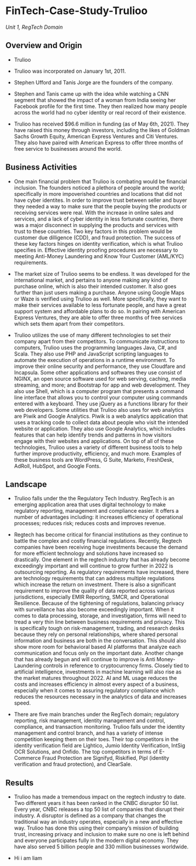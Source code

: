 # FinTech-Case-Study-Trulioo
*Unit 1, RegTech Domain*


## Overview and Origin

* Trulioo 

* Trulioo was incorporated on January 1st, 2011.

* Stephen Ufford and Tanis Jorge are the founders of the company.

* Stephen and Tanis came up with the idea while watching a CNN segment that showed the impact of a woman from India seeing her Facebook profile for the first time. They then realized how many people across the world had no cyber identity or real record of their existence.

* Trulioo has received $96.6 million in funding (as of May 6th, 2021). They have raised this money through investors, including the likes of Goldman Sachs Growth Equity, American Express Ventures and Citi Ventures. They also have paired with American Express to offer three months of free service to businesses around the world.


## Business Activities

* One main financial problem that Trulioo is combating would be financial inclusion. The founders noticed a plethora of people around the world; specifically in more impoverished countries and locations that did not have cyber identites. In order to improve trust between seller and buyer they needed a way to make sure that the people buying the products or receiving services were real. With the increase in online sales and services, and a lack of cyber identity in less fortunate countries, there was a major disconnect in supplying the products and services with trust to these countries. Two key factors in this problem would be customer due dilligence (CDD), and fraud protection. The success of these key factors hinges on identity verification, which is what Trulioo specifies in. Effective identity proofing procedures are necessary to meeting Anti-Money Laundering and Know Your Customer (AML/KYC) requirements.

* The market size of Trulioo seems to be endless. It was developed for the international market, and pertains to anyone making any kind of purchase online, which is also their intended customer. It also goes further than just users making a purchase. Anyone using Google Maps or Waze is verified using Trulioo as well. More specifically, they want to make their services available to less fortunate people, and have a great support system and affordable plans to do so. In pairing with American Express Ventures, they are able to offer three months of free services which sets them apart from their competitors. 

* Trulioo utilizes the use of many different technologies to set their company apart from their competitors. To communicate instructions to computers, Trulioo uses the programming languages Java, C#, and Scala. They also use PHP and JavaScript scripting languages to automate the execution of operations in a runtime environment. To improve their online security and performance, they use Cloudfare and Incapsula. Some other applications and softwares they use consist of NGINX, an open source software used for web serving, caching, media streaming, and more; and Bootstrap for app and web development. They also use Shell, which is a computer program that presents a command line interface that allows you to control your computer using commands entered with a keyboard. They use jQuery as a functions library for their web developers. Some utilities that Trulioo also uses for web analytics are Piwik and Google Analytics. Piwik is a web analytics application that uses a tracking code to collect data about people who visit the intended website or application. They also use Google Analytics, which includes features that can help identify trends and patterns in how visitors engage with their websites and applications. On top of all of these technologies, Trulioo uses a variety of different business tools to help further improve productivity, efficiency, and much more. Examples of these business tools are WordPress, G Suite, Marketo, FreshDesk, AdRoll, HubSpot, and Google Fonts. 


## Landscape

* Trulioo falls under the the Regulatory Tech Industry. RegTech is an emerging application area that uses digital technology to make regulatory reporting, management and compliance easier. It offers a number of advantages including: it increases efficiency of operational processes; reduces risk; reduces costs and improves revenue.

* Regtech has become critical for financial institutions as they continue to battle the complex and costly financial regulations. Recently, Regtech companies have been receiving huge investments because the demand for more efficient technology and solutions have increased so drastically. One element in the regtech industry that has already become exceedingly important and will continue to grow further in 2022 is outsourcing reporting. As regulatory requirements have increased, there are technology requirements that can address multiple regulations which increase the return on investment. There is also a significant requirement to improve the quality of data reported across various jurisdictions, especially EMIR Reporting, SMCR, and Operational Resilience. Because of the tightening of regulations, balancing privacy with surveillance has also become exceedingly important. When it comes to data processing, storage, and investigation, firms will need to tread a very thin line between business requirements and privacy. This is specifically tough on risk-management, trading, and research desks because they rely on personal relationships, where shared personal information and business are both in the conversation. This should also show more room for behavioral based AI platforms that analyze each communication and focus only on the important date. Another change that has already begun and will continue to improve is Anti Money-Laundering controls in reference to cryptocurrency firms. Closely tied to artificial intelligence, investments in machine learning will also rise as the market matures throughout 2022. AI and ML usage reduces the costs and increases efficiency in almost every aspect of a business, especially when it comes to assuring regulatory compliance which reduces the resources necessary in the analytics of data and increases speed. 

* There are five main branches under the RegTech domain; regulatory reporting, risk management, identity management and control, compliance, and transaction monitoring. Trulioo falls under the identity management and control branch, and has a variety of intense competition keeping them on their toes. Their top competitors in the identity verification field are Lightico, Jumio Identity Verification, IntSig OCR Solutions, and Onfido. The top competitors in terms of E-Commerce Fraud Protection are Signifyd, Riskified, Pipl (identity verification and fraud protection), and ClearSale.  


## Results

* Trulioo has made a tremendous impact on the regtech industry to date. Two different years it has been ranked in the CNBC disruptor 50 list. Every year, CNBC releases a top 50 list of companies that disrupt their industry. A disruptor is defined as a company that changes the traditional way an industry operates, especially in a new and effective way. Trulioo has done this using their company’s mission of building trust, increasing privacy and inclusion to make sure no one is left behind and everyone participates fully in the modern digital economy. They have also served 5 billion people and 330 million businesses worldwide. 

*  Hi i am liam 